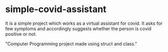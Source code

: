 # simple-covid-assistant
It is a simple project which works as a virtual assistant for covid. It asks for few symptoms and accordingly suggests  whether the person is covid positive or not.

"Computer Programming project made using struct and class."

